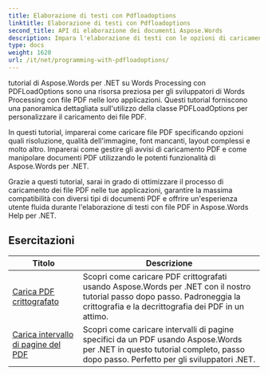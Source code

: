 ```yaml
---
title: Elaborazione di testi con Pdfloadoptions
linktitle: Elaborazione di testi con Pdfloadoptions
second_title: API di elaborazione dei documenti Aspose.Words
description: Impara l'elaborazione di testi con le opzioni di caricamento PDF in Aspose.Words per .NET. Impara come caricare e manipolare documenti Word in formato PDF con tutorial passo dopo passo e codice di esempio.
type: docs
weight: 1620
url: /it/net/programming-with-pdfloadoptions/
---
```

tutorial di Aspose.Words per .NET su Words Processing con PDFLoadOptions sono una risorsa preziosa per gli sviluppatori di Words Processing con file PDF nelle loro applicazioni. Questi tutorial forniscono una panoramica dettagliata sull'utilizzo della classe PDFLoadOptions per personalizzare il caricamento dei file PDF.

In questi tutorial, imparerai come caricare file PDF specificando opzioni quali risoluzione, qualità dell'immagine, font mancanti, layout complessi e molto altro. Imparerai come gestire gli avvisi di caricamento PDF e come manipolare documenti PDF utilizzando le potenti funzionalità di Aspose.Words per .NET.

Grazie a questi tutorial, sarai in grado di ottimizzare il processo di caricamento dei file PDF nelle tue applicazioni, garantire la massima compatibilità con diversi tipi di documenti PDF e offrire un'esperienza utente fluida durante l'elaborazione di testi con file PDF in Aspose.Words Help per .NET.

 ## Esercitazioni
| Titolo | Descrizione |
| --- | --- |
| [Carica PDF crittografato](./load-encrypted-pdf/) | Scopri come caricare PDF crittografati usando Aspose.Words per .NET con il nostro tutorial passo dopo passo. Padroneggia la crittografia e la decrittografia dei PDF in un attimo. |
| [Carica intervallo di pagine del PDF](./load-page-range-of-pdf/) | Scopri come caricare intervalli di pagine specifici da un PDF usando Aspose.Words per .NET in questo tutorial completo, passo dopo passo. Perfetto per gli sviluppatori .NET. |